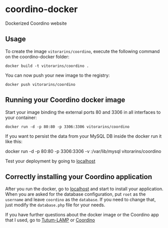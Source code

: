 coordino-docker
===============

Dockerized Coordino website

Usage
-----

To create the image `vitorarins/coordino`, execute the following command on the coordino-docker folder:

	docker build -t vitorarins/coordino .

You can now push your new image to the registry:

	docker push vitorarins/coordino


Running your Coordino docker image
------------------------------

Start your image binding the external ports 80 and 3306 in all interfaces to your container:

	docker run -d -p 80:80 -p 3306:3306 vitorarins/coordino

If you want to persist the data from your MySQL DB inside the docker run it like this:
  
  docker run -d -p 80:80 -p 3306:3306 -v <your-local-dir>:/var/lib/mysql vitorarins/coordino

Test your deployment by going to [localhost](http://localhost/)


Correctly installing your Coordino application
---------------------------------------------

After you run the docker, go to [localhost](http://localhost/) and start to install your application. When you are asked for the database configuration, put `root` as the `username` and leave `coordino` as the `database`. If you need to change that, just modify the `database.php` file for your needs.

If you have further questions about the docker image or the Coordino app that I used, go to [Tutum-LAMP](https://github.com/tutumcloud/tutum-docker-lamp) or [Coordino](https://github.com/Datawalke/Coordino) 

